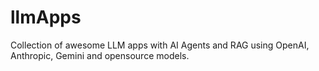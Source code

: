# llmApps
Collection of awesome LLM apps with AI Agents and RAG using OpenAI, Anthropic, Gemini and opensource models.
